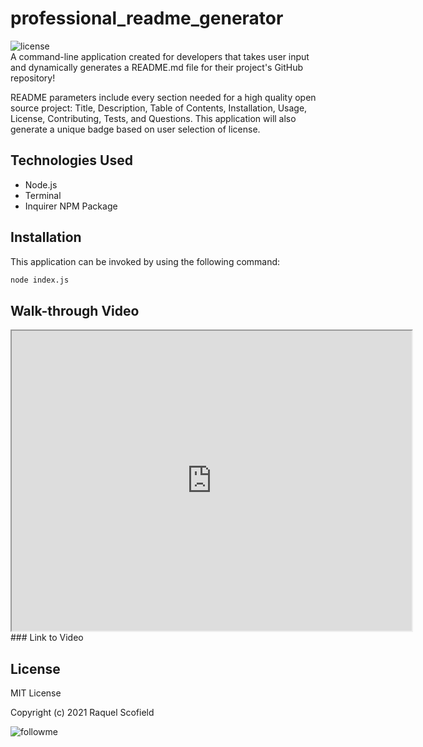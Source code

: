 # professional_readme_generator
![license](https://img.shields.io/github/license/raquellee/professional_readme_generator)<br />
A command-line application created for developers that takes user input and dynamically generates a README.md file for their project's GitHub repository!

README parameters include every section needed for a high quality open source project: Title, Description, Table of Contents, Installation, Usage, License, Contributing, Tests, and Questions. This application will also generate a unique badge based on user selection of license.

## Technologies Used 
* Node.js
* Terminal
* Inquirer NPM Package

## Installation
This application can be invoked by using the following command:

```bash
node index.js
```
## Walk-through Video
<iframe src="https://drive.google.com/file/d/1OUW_8ta5zUYDDmfsr9HYdCzKUjnrvoFa/preview" width="640" height="480"></iframe>
### Link to Video

## License 
MIT License

Copyright (c) 2021 Raquel Scofield

![followme](https://img.shields.io/github/followers/raquellee?label=Follow&style=social)
